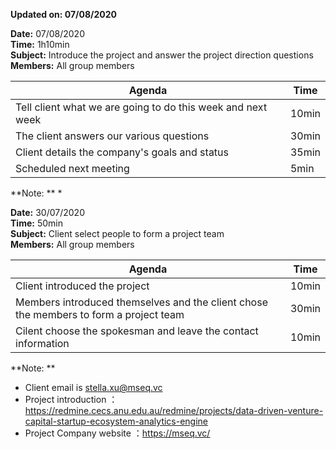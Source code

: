 **Updated on: 07/08/2020**


**Date:**  07/08/2020  
**Time:** 1h10min  
**Subject:** Introduce the project and answer the project direction questions
**Members:** All group members  

| Agenda | Time |
| ---- | ---- |
| Tell client what we are going to do this week and next week | 10min |
| The client answers our various questions | 30min |
| Client details the company's goals and status | 35min |
| Scheduled next meeting | 5min |

**Note: ** 
*


**Date:**  30/07/2020  
**Time:** 50min  
**Subject:** Client select people to form a project team  
**Members:** All group members  

| Agenda | Time |
| ---- | ---- |
| Client introduced the project | 10min |
| Members introduced themselves and the client chose the members to form a project team | 30min |
| Cilent choose the spokesman and leave the contact information | 10min |

**Note: ** 
* Client email is stella.xu@mseq.vc
* Project introduction ：https://redmine.cecs.anu.edu.au/redmine/projects/data-driven-venture-capital-startup-ecosystem-analytics-engine
* Project Company website ：https://mseq.vc/
